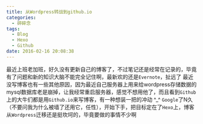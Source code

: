 ```yaml
---
title: 从Wordpress转战到github.io
categories:
  - 碎碎念
tags:
  - Blog
  - Hexo
  - Github
date: 2016-02-16 20:08:38
---
```

最近上班老加班，好久没有更新自己的博客了，不过笔记还是经常在记录的，毕竟有了问题和新的知识大脑不能完全记住啊，最新欢的还是`Evernote`，扯远了
最近没写博客也有一些其他原因，因为最近自己服务器上用来给wordpress存储数据的mysql数据库老是崩掉，让我经常重启服务器，感觉不想用他了，而且看到`Github`上的大牛们都是用`Github.io`来写博客，有一种想装一把的冲动 ^_^
`Google`了N久（不要问我为什么被墙了还用它，任性），开始下手，把目标定在了`Hexo`上，博客从`Wordpress`迁移还是挺坎坷的，毕竟要做的事情不少啊

